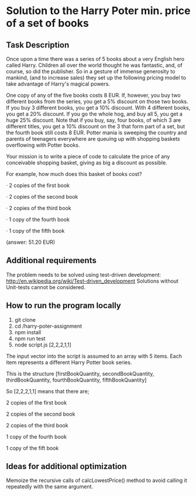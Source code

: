 # Solution to the Harry Poter min. price of a set of books

## Task Description

Once upon a time there was a series of 5 books about a very English hero called Harry. Children all over the world thought he was fantastic, and, of course, so did the publisher. So in a gesture of immense generosity to mankind, (and to increase sales) they set up the following pricing model to take advantage of Harry's magical powers.

One copy of any of the five books costs 8 EUR. If, however, you buy two different books from the series, you get a 5% discount on those two books. If you buy 3 different books, you get a 10% discount. With 4 different books, you get a 20% discount. If you go the whole hog, and buy all 5, you get a huge 25% discount. Note that if you buy, say, four books, of which 3 are different titles, you get a 10% discount on the 3 that form part of a set, but the fourth book still costs 8 EUR. Potter mania is sweeping the country and parents of teenagers everywhere are queuing up with shopping baskets overflowing with Potter books.

Your mission is to write a piece of code to calculate the price of any conceivable shopping basket, giving as big a discount as possible.

For example, how much does this basket of books cost?

·       2 copies of the first book

·       2 copies of the second book

·       2 copies of the third book

·       1 copy of the fourth book

·       1 copy of the fifth book

(answer: 51.20 EUR)

## Additional requirements

The problem needs to be solved using test-driven development: http://en.wikipedia.org/wiki/Test-driven_development Solutions without Unit-tests cannot be considered.

## How to run the program locally

1. git clone
2. cd /harry-poter-assignment
3. npm install
4. npm run test
5. node script.js [2,2,2,1,1]

The input vector into the script is assumed to an array with 5 items. Each item represents a different Harry Potter book series.

This is the structure [firstBookQuantity, secondBookQuantity, thirdBookQuantity, fourthBookQuantity, fifthBookQuantity]

So [2,2,2,1,1] means that there are;

2 copies of the first book

2 copies of the second book

2 copies of the third book

1 copy of the fourth book

1 copy of the fift book

## Ideas for additional optimization

Memoize the recursive calls of calcLowestPrice() method to avoid calling it repeatedly with the same argument.
